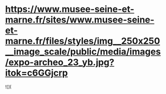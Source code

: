 # https://www.musee-seine-et-marne.fr/sites/www.musee-seine-et-marne.fr/files/styles/img__250x250__image_scale/public/media/images/expo-archeo_23_yb.jpg?itok=c6GGjcrp

![](
